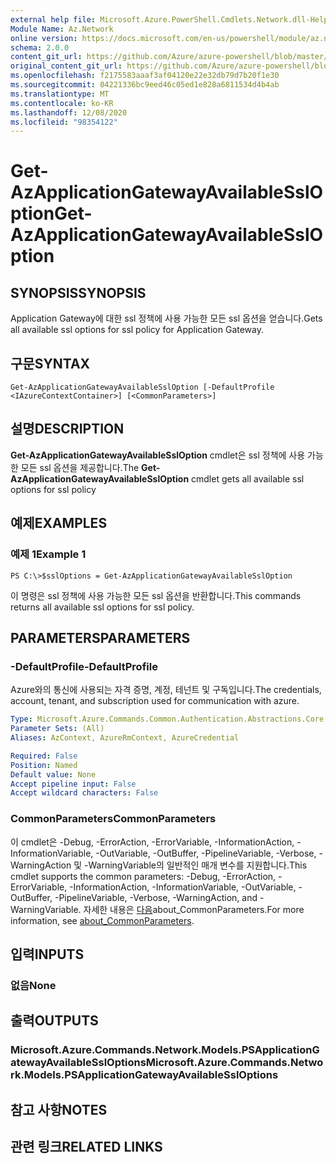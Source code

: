 ```yaml
---
external help file: Microsoft.Azure.PowerShell.Cmdlets.Network.dll-Help.xml
Module Name: Az.Network
online version: https://docs.microsoft.com/en-us/powershell/module/az.network/get-azapplicationgatewayavailablessloption
schema: 2.0.0
content_git_url: https://github.com/Azure/azure-powershell/blob/master/src/Network/Network/help/Get-AzApplicationGatewayAvailableSslOption.md
original_content_git_url: https://github.com/Azure/azure-powershell/blob/master/src/Network/Network/help/Get-AzApplicationGatewayAvailableSslOption.md
ms.openlocfilehash: f2175583aaaf3af04120e22e32db79d7b20f1e30
ms.sourcegitcommit: 04221336bc9eed46c05ed1e828a6811534d4b4ab
ms.translationtype: MT
ms.contentlocale: ko-KR
ms.lasthandoff: 12/08/2020
ms.locfileid: "98354122"
---
```

# <span data-ttu-id="01ede-101">Get-AzApplicationGatewayAvailableSslOption</span><span class="sxs-lookup"><span data-stu-id="01ede-101">Get-AzApplicationGatewayAvailableSslOption</span></span>

## <span data-ttu-id="01ede-102">SYNOPSIS</span><span class="sxs-lookup"><span data-stu-id="01ede-102">SYNOPSIS</span></span>
<span data-ttu-id="01ede-103">Application Gateway에 대한 ssl 정책에 사용 가능한 모든 ssl 옵션을 얻습니다.</span><span class="sxs-lookup"><span data-stu-id="01ede-103">Gets all available ssl options for ssl policy for Application Gateway.</span></span>

## <span data-ttu-id="01ede-104">구문</span><span class="sxs-lookup"><span data-stu-id="01ede-104">SYNTAX</span></span>

```
Get-AzApplicationGatewayAvailableSslOption [-DefaultProfile <IAzureContextContainer>] [<CommonParameters>]
```

## <span data-ttu-id="01ede-105">설명</span><span class="sxs-lookup"><span data-stu-id="01ede-105">DESCRIPTION</span></span>
<span data-ttu-id="01ede-106">**Get-AzApplicationGatewayAvailableSslOption** cmdlet은 ssl 정책에 사용 가능한 모든 ssl 옵션을 제공합니다.</span><span class="sxs-lookup"><span data-stu-id="01ede-106">The **Get-AzApplicationGatewayAvailableSslOption** cmdlet gets all available ssl options for ssl policy</span></span>

## <span data-ttu-id="01ede-107">예제</span><span class="sxs-lookup"><span data-stu-id="01ede-107">EXAMPLES</span></span>

### <span data-ttu-id="01ede-108">예제 1</span><span class="sxs-lookup"><span data-stu-id="01ede-108">Example 1</span></span>
```
PS C:\>$sslOptions = Get-AzApplicationGatewayAvailableSslOption
```

<span data-ttu-id="01ede-109">이 명령은 ssl 정책에 사용 가능한 모든 ssl 옵션을 반환합니다.</span><span class="sxs-lookup"><span data-stu-id="01ede-109">This commands returns all available ssl options for ssl policy.</span></span>

## <span data-ttu-id="01ede-110">PARAMETERS</span><span class="sxs-lookup"><span data-stu-id="01ede-110">PARAMETERS</span></span>

### <span data-ttu-id="01ede-111">-DefaultProfile</span><span class="sxs-lookup"><span data-stu-id="01ede-111">-DefaultProfile</span></span>
<span data-ttu-id="01ede-112">Azure와의 통신에 사용되는 자격 증명, 계정, 테넌트 및 구독입니다.</span><span class="sxs-lookup"><span data-stu-id="01ede-112">The credentials, account, tenant, and subscription used for communication with azure.</span></span>

```yaml
Type: Microsoft.Azure.Commands.Common.Authentication.Abstractions.Core.IAzureContextContainer
Parameter Sets: (All)
Aliases: AzContext, AzureRmContext, AzureCredential

Required: False
Position: Named
Default value: None
Accept pipeline input: False
Accept wildcard characters: False
```

### <span data-ttu-id="01ede-113">CommonParameters</span><span class="sxs-lookup"><span data-stu-id="01ede-113">CommonParameters</span></span>
<span data-ttu-id="01ede-114">이 cmdlet은 -Debug, -ErrorAction, -ErrorVariable, -InformationAction, -InformationVariable, -OutVariable, -OutBuffer, -PipelineVariable, -Verbose, -WarningAction 및 -WarningVariable의 일반적인 매개 변수를 지원합니다.</span><span class="sxs-lookup"><span data-stu-id="01ede-114">This cmdlet supports the common parameters: -Debug, -ErrorAction, -ErrorVariable, -InformationAction, -InformationVariable, -OutVariable, -OutBuffer, -PipelineVariable, -Verbose, -WarningAction, and -WarningVariable.</span></span> <span data-ttu-id="01ede-115">자세한 내용은 [다음](http://go.microsoft.com/fwlink/?LinkID=113216)about_CommonParameters.</span><span class="sxs-lookup"><span data-stu-id="01ede-115">For more information, see [about_CommonParameters](http://go.microsoft.com/fwlink/?LinkID=113216).</span></span>

## <span data-ttu-id="01ede-116">입력</span><span class="sxs-lookup"><span data-stu-id="01ede-116">INPUTS</span></span>

### <span data-ttu-id="01ede-117">없음</span><span class="sxs-lookup"><span data-stu-id="01ede-117">None</span></span>

## <span data-ttu-id="01ede-118">출력</span><span class="sxs-lookup"><span data-stu-id="01ede-118">OUTPUTS</span></span>

### <span data-ttu-id="01ede-119">Microsoft.Azure.Commands.Network.Models.PSApplicationGatewayAvailableSslOptions</span><span class="sxs-lookup"><span data-stu-id="01ede-119">Microsoft.Azure.Commands.Network.Models.PSApplicationGatewayAvailableSslOptions</span></span>

## <span data-ttu-id="01ede-120">참고 사항</span><span class="sxs-lookup"><span data-stu-id="01ede-120">NOTES</span></span>

## <span data-ttu-id="01ede-121">관련 링크</span><span class="sxs-lookup"><span data-stu-id="01ede-121">RELATED LINKS</span></span>
